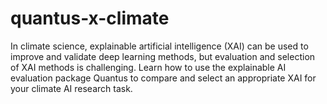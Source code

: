 # quantus-x-climate
In climate science, explainable artificial intelligence (XAI) can be used to improve and validate deep learning methods, but evaluation and selection of XAI methods is challenging. Learn how to use the explainable AI evaluation package Quantus to compare and select an appropriate XAI for your climate AI research task.
